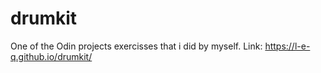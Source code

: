 # drumkit
One of the Odin projects exercisses that i did by myself.
Link: https://l-e-q.github.io/drumkit/
